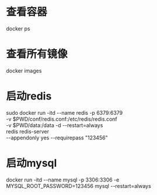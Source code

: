 # 查看容器
docker ps

# 查看所有镜像
docker images

# 启动redis
 sudo docker run -itd  --name redis -p 6379:6379 \
-v $PWD/conf/redis.conf:/etc/redis/redis.conf \
-v $PWD/data:/data -d --restart=always \
redis redis-server  \
--appendonly yes --requirepass "123456"

# 启动mysql
docker run -itd --name mysql -p 3306:3306 -e MYSQL_ROOT_PASSWORD=123456 mysql --restart=always